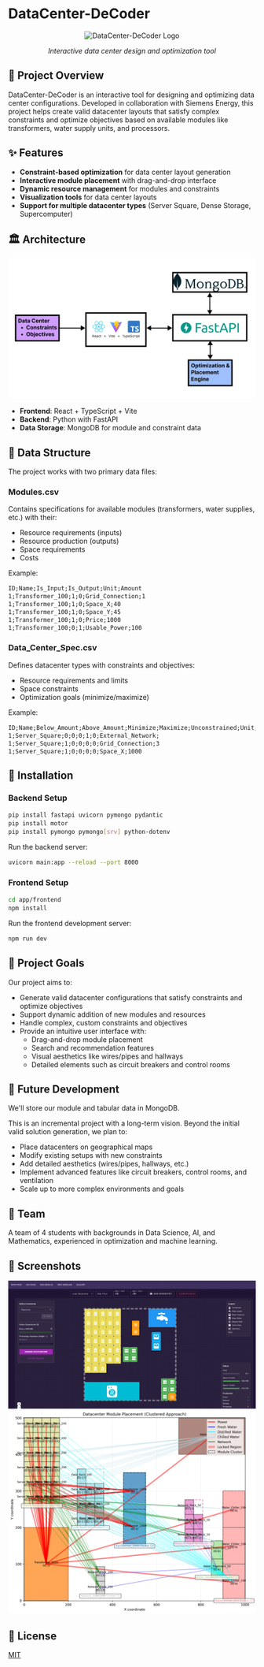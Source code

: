 # DataCenter-DeCoder

<div align="center">
  <img src="https://raw.githubusercontent.com/username/DataCenter-DeCoder/main/docs/logo.png" alt="DataCenter-DeCoder Logo" width="200" />
  <p><em>Interactive data center design and optimization tool</em></p>
</div>

## 🌟 Project Overview

DataCenter-DeCoder is an interactive tool for designing and optimizing data center configurations. Developed in collaboration with Siemens Energy, this project helps create valid datacenter layouts that satisfy complex constraints and optimize objectives based on available modules like transformers, water supply units, and processors.

## ✨ Features

- **Constraint-based optimization** for data center layout generation
- **Interactive module placement** with drag-and-drop interface
- **Dynamic resource management** for modules and constraints
- **Visualization tools** for data center layouts
- **Support for multiple datacenter types** (Server Square, Dense Storage, Supercomputer)

## 🏛️ Architecture

![](images/architecture.jpeg)

- **Frontend**: React + TypeScript + Vite
- **Backend**: Python with FastAPI
- **Data Storage**: MongoDB for module and constraint data

## 💾 Data Structure

The project works with two primary data files:

### Modules.csv
Contains specifications for available modules (transformers, water supplies, etc.) with their:
- Resource requirements (inputs)
- Resource production (outputs)
- Space requirements
- Costs

Example:
```
ID;Name;Is_Input;Is_Output;Unit;Amount
1;Transformer_100;1;0;Grid_Connection;1
1;Transformer_100;1;0;Space_X;40
1;Transformer_100;1;0;Space_Y;45
1;Transformer_100;1;0;Price;1000
1;Transformer_100;0;1;Usable_Power;100
```

### Data_Center_Spec.csv
Defines datacenter types with constraints and objectives:
- Resource requirements and limits
- Space constraints
- Optimization goals (minimize/maximize)

Example:
```
ID;Name;Below_Amount;Above_Amount;Minimize;Maximize;Unconstrained;Unit;Amount
1;Server_Square;0;0;0;1;0;External_Network;
1;Server_Square;1;0;0;0;0;Grid_Connection;3
1;Server_Square;1;0;0;0;0;Space_X;1000
```

## 🚀 Installation

### Backend Setup
```bash
pip install fastapi uvicorn pymongo pydantic
pip install motor
pip install pymongo pymongo[srv] python-dotenv
```

Run the backend server:
```bash
uvicorn main:app --reload --port 8000
```

### Frontend Setup
```bash
cd app/frontend
npm install
```

Run the frontend development server:
```bash
npm run dev
```

## 🎯 Project Goals

Our project aims to:

- Generate valid datacenter configurations that satisfy constraints and optimize objectives
- Support dynamic addition of new modules and resources
- Handle complex, custom constraints and objectives
- Provide an intuitive user interface with:
  - Drag-and-drop module placement
  - Search and recommendation features
  - Visual aesthetics like wires/pipes and hallways
  - Detailed elements such as circuit breakers and control rooms

## 🔮 Future Development

We'll store our module and tabular data in MongoDB.

This is an incremental project with a long-term vision. Beyond the initial valid solution generation, we plan to:

- Place datacenters on geographical maps
- Modify existing setups with new constraints
- Add detailed aesthetics (wires/pipes, hallways, etc.)
- Implement advanced features like circuit breakers, control rooms, and ventilation
- Scale up to more complex environments and goals

## 👥 Team

A team of 4 students with backgrounds in Data Science, AI, and Mathematics, experienced in optimization and machine learning.

## 📸 Screenshots

![](images/main_page.png)
![](images/Server_Square_fast_clustered.png)


## 📄 License

[MIT](LICENSE)